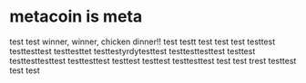 # metacoin is meta

test
test
winner, winner, chicken dinner!!
test
testt
test
test
test
testtest
testtesttest
testtesttet
testtestyrdytesttest
testtesttesttest
testtest
testtesttesttest
testtesttest
testtest
testtest
testtesttest
test
test
trest
testtest
test
test
